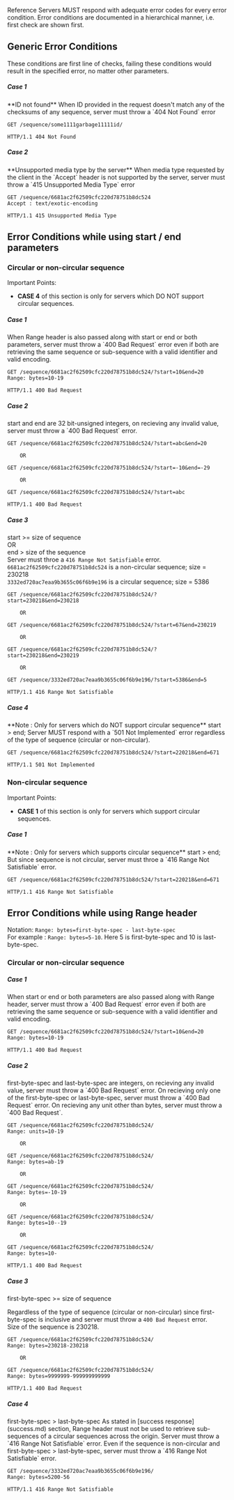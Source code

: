 Reference Servers MUST respond with adequate error codes for every error condition. Error conditions are documented in a hierarchical manner, i.e. first check are shown first.

## Generic Error Conditions

These conditions are first line of checks, failing these conditions would result in the specified error, no matter other parameters.

<h5> Case 1 </h5>
**ID not found**  
When ID provided in the request doesn't match any of the checksums of any sequence, server must throw a `404 Not Found` error

```
GET /sequence/some1111garbage11111id/
```

```
HTTP/1.1 404 Not Found
```

<h5> Case 2 </h5>
**Unsupported media type by the server**  
When media type requested by the client in the `Accept` header is not supported by the server, server must throw a `415 Unsupported Media Type` error

```
GET /sequence/6681ac2f62509cfc220d78751b8dc524
Accept : text/exotic-encoding
```

```
HTTP/1.1 415 Unsupported Media Type
```

## Error Conditions while using start / end parameters

<h3> Circular or non-circular sequence </h3>  
Important Points:

 * **CASE 4** of this section is only for servers which DO NOT support circular sequences.

<h5> Case 1 </h5>
When Range header is also passed along with start or end or both parameters, server must throw a `400 Bad Request` error even if both are retrieving the same sequence or sub-sequence with a valid identifier and valid encoding.

```
GET /sequence/6681ac2f62509cfc220d78751b8dc524/?start=10&end=20
Range: bytes=10-19

```

```
HTTP/1.1 400 Bad Request
```

<h5> Case 2 </h5>  
start and end are 32 bit-unsigned integers, on recieving any invalid value, server must throw a `400 Bad Request` error.


```
GET /sequence/6681ac2f62509cfc220d78751b8dc524/?start=abc&end=20

    OR

GET /sequence/6681ac2f62509cfc220d78751b8dc524/?start=-10&end=-29

    OR

GET /sequence/6681ac2f62509cfc220d78751b8dc524/?start=abc
```

```
HTTP/1.1 400 Bad Request
```

<h5> Case 3 </h5>

start >= size of sequence  
OR  
end > size of the sequence  
Server must throe a `416 Range Not Satisfiable` error.  
`6681ac2f62509cfc220d78751b8dc524` is a non-circular sequence; size = 230218  
`3332ed720ac7eaa9b3655c06f6b9e196` is a circular sequence; size = 5386

```
GET /sequence/6681ac2f62509cfc220d78751b8dc524/?start=230218&end=230218

    OR

GET /sequence/6681ac2f62509cfc220d78751b8dc524/?start=67&end=230219

    OR

GET /sequence/6681ac2f62509cfc220d78751b8dc524/?start=230218&end=230219

    OR

GET /sequence/3332ed720ac7eaa9b3655c06f6b9e196/?start=5386&end=5
```

```
HTTP/1.1 416 Range Not Satisfiable
```

<h5> Case 4 </h5>
**Note : Only for servers which do NOT support circular sequence**  
start > end;  
Server MUST respond with a `501 Not Implemented` error regardless of the type of sequence (circular or non-circular).

```
GET /sequence/6681ac2f62509cfc220d78751b8dc524/?start=220218&end=671
```

```
HTTP/1.1 501 Not Implemented
```


<h3> Non-circular sequence </h3>  
Important Points:

 * **CASE 1** of this section is only for servers which support circular sequences.


<h5> Case 1 </h5>
**Note : Only for servers which supports circular sequence**  
start > end;  
But since sequence is not circular, server must throe a `416 Range Not Satisfiable` error.

```
GET /sequence/6681ac2f62509cfc220d78751b8dc524/?start=220218&end=671
```

```
HTTP/1.1 416 Range Not Satisfiable
```


## Error Conditions while using Range header

Notation:
    `Range: bytes=first-byte-spec - last-byte-spec`  
    For example : `Range: bytes=5-10`. Here 5 is first-byte-spec and 10 is last-byte-spec.

<h3> Circular or non-circular sequence </h3>

<h5> Case 1 </h5>
When start or end or both parameters are also passed along with Range header, server must throw a `400 Bad Request` error even if both are retrieving the same sequence or sub-sequence with a valid identifier and valid encoding.

```
GET /sequence/6681ac2f62509cfc220d78751b8dc524/?start=10&end=20
Range: bytes=10-19

```

```
HTTP/1.1 400 Bad Request
```

<h5> Case 2 </h5>
first-byte-spec and last-byte-spec are integers, on recieving any invalid value, server must throw a `400 Bad Request` error.  
On recieving only one of the first-byte-spec or last-byte-spec, server must throw a `400 Bad Request` error.  
On recieving any unit other than bytes, server must throw a `400 Bad Request`.  

```
GET /sequence/6681ac2f62509cfc220d78751b8dc524/
Range: units=10-19

    OR

GET /sequence/6681ac2f62509cfc220d78751b8dc524/
Range: bytes=ab-19

    OR

GET /sequence/6681ac2f62509cfc220d78751b8dc524/
Range: bytes=-10-19

    OR

GET /sequence/6681ac2f62509cfc220d78751b8dc524/
Range: bytes=10--19

    OR

GET /sequence/6681ac2f62509cfc220d78751b8dc524/
Range: bytes=10-    
```

```
HTTP/1.1 400 Bad Request
```


<h5> Case 3 </h5>
first-byte-spec >= size of sequence  

Regardless of the type of sequence (circular or non-circular) since first-byte-spec is inclusive and server must throw a `400 Bad Request` error.  
Size of the sequence is 230218.

```
GET /sequence/6681ac2f62509cfc220d78751b8dc524/
Range: bytes=230218-230218

    OR

GET /sequence/6681ac2f62509cfc220d78751b8dc524/
Range: bytes=9999999-999999999999
```

```
HTTP/1.1 400 Bad Request
```

<h5> Case 4 </h5>
first-byte-spec > last-byte-spec  
As stated in [success response](success.md) section, Range header must not be used to retrieve sub-sequences of a circular sequences across the origin. Server must throw a `416 Range Not Satisfiable` error.  
Even if the sequence is non-circular and first-byte-spec > last-byte-spec, server must throw a `416 Range Not Satisfiable` error.

```
GET /sequence/3332ed720ac7eaa9b3655c06f6b9e196/
Range: bytes=5200-56
```

```
HTTP/1.1 416 Range Not Satisfiable
```
